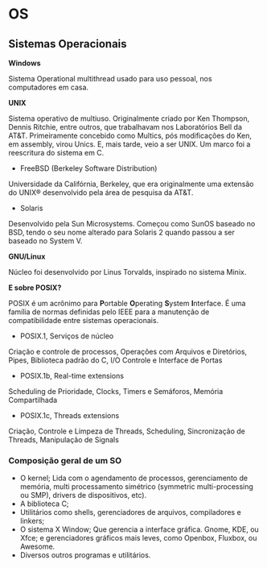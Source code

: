 # OS

## Sistemas Operacionais

**Windows**

Sistema Operational multithread usado para uso pessoal, nos computadores em casa.

**UNIX**

Sistema operativo de multiuso. Originalmente criado por Ken Thompson, Dennis Ritchie, entre outros, que trabalhavam nos Laboratórios Bell da AT&T. Primeiramente concebido como Multics, pós modificações do Ken, em assembly, virou Unics. E, mais tarde, veio a ser UNIX. Um marco foi a reescritura do sistema em C.

- FreeBSD (Berkeley Software Distribution)

Universidade da Califórnia, Berkeley, que era originalmente uma extensão do UNIX® desenvolvido pela área de pesquisa da AT&T.

- Solaris

Desenvolvido pela Sun Microsystems. Começou como SunOS baseado no BSD, tendo o seu nome alterado para Solaris 2 quando passou a ser baseado no System V.

**GNU/Linux**

Núcleo foi desenvolvido por Linus Torvalds, inspirado no sistema Minix.

**E sobre POSIX?**

POSIX é um acrônimo para **P**ortable **O**perating **S**ystem **I**nterface. É uma família de normas definidas pelo IEEE para a manutenção de compatibilidade entre sistemas operacionais.

- POSIX.1, Serviços de núcleo

Criação e controle de processos, Operações com Arquivos e Diretórios, Pipes, Biblioteca padrão do C, I/O Controle e Interface de Portas

- POSIX.1b, Real-time extensions

Scheduling de Prioridade, Clocks, Timers e Semáforos, Memória Compartilhada

- POSIX.1c, Threads extensions

Criação, Controle e Limpeza de Threads, Scheduling, Sincronização de Threads, Manipulação de Signals

### Composição geral de um SO

- O kernel;
Lida com o agendamento de processos, gerenciamento de memória, multi processamento simétrico (symmetric multi-processing ou SMP), drivers de dispositivos, etc).
- A biblioteca C;
- Utilitários como shells, gerenciadores de arquivos, compiladores e linkers;
- O sistema X Window;
Que gerencia a interface gráfica. Gnome, KDE, ou Xfce; e gerenciadores gráficos mais leves, como Openbox, Fluxbox, ou Awesome.
- Diversos outros programas e utilitários.